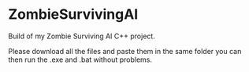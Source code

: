 # ZombieSurvivingAI

Build of my Zombie Surviving AI C++ project.

Please download all the files and paste them in the same folder you can then run the .exe and .bat without problems.
